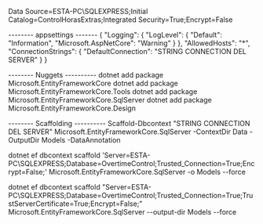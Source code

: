 ﻿

Data Source=ESTA-PC\SQLEXPRESS;Initial Catalog=ControlHorasExtras;Integrated Security=True;Encrypt=False

-------- appsettings -------
{
  "Logging": {
    "LogLevel": {
      "Default": "Information",
      "Microsoft.AspNetCore": "Warning"
    }
  },
  "AllowedHosts": "*",
  "ConnectionStrings": {
    "DefaultConnection": "STRING CONNECTION DEL SERVER"
  }
}

-------- Nuggets ----------
dotnet add package Microsoft.EntityFrameworkCore
dotnet add package Microsoft.EntityFrameworkCore.Tools
dotnet add package Microsoft.EntityFrameworkCore.SqlServer
dotnet add package Microsoft.EntityFrameworkCore.Design

-------- Scaffolding ----------
Scaffold-Dbcontext "STRING CONNECTION DEL SERVER" Microsoft.EntityFrameworkCore.SqlServer -ContextDir Data -OutputDir Models -DataAnnotation

dotnet ef dbcontext scaffold 'Server=ESTA-PC\SQLEXPRESS;Database=OvertimeControl;Trusted_Connection=True;Encrypt=False;' Microsoft.EntityFrameworkCore.SqlServer -o Models --force

dotnet ef dbcontext scaffold "Server=ESTA-PC\\SQLEXPRESS;Database=OvertimeControl;Trusted_Connection=True;TrustServerCertificate=True;Encrypt=False;" Microsoft.EntityFrameworkCore.SqlServer --output-dir Models --force 